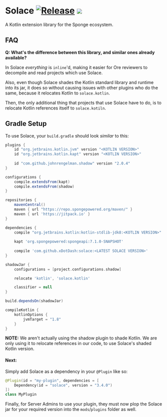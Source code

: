 # Solace [![Release](https://jitpack.io/v/xDotDash/Solace.svg)](https://jitpack.io/#xDotDash/Solace) [![](https://jitpack.io/v/xDotDash/Solace/month.svg)](https://jitpack.io/#xDotDash/Solace)

A Kotlin extension library for the Sponge ecosystem.

## FAQ

**Q: What's the difference between this library, and similar ones already available?**

In Solace *everything* is `inline`'d, making it easier for Ore reviewers to decompile and read projects which use Solace.

Also, even though Solace shades the Kotlin standard library and runtime into its jar,
    it does so without causing issues with other plugins who do the same, because it relocates Kotlin to `solace.kotlin`.
    
Then, the only additional thing that projects that use Solace have to do,
    is to relocate Kotlin references itself to `solace.kotiln`.

## Gradle Setup

To use Solace, your `build.gradle` should look *similar* to this:

```groovy
plugins {
    id "org.jetbrains.kotlin.jvm" version "<KOTLIN VERSION>"
    id "org.jetbrains.kotlin.kapt" version "<KOTLIN VERSION>"
    
    id "com.github.johnrengelman.shadow" version "2.0.4"
}

configurations {
    compile.extendsFrom(kapt)
    compile.extendsFrom(shadow)
}

repositories {
    mavenCentral()
    maven { url "https://repo.spongepowered.org/maven/" }
    maven { url 'https://jitpack.io' }
}

dependencies {
    compile "org.jetbrains.kotlin:kotlin-stdlib-jdk8:<KOTLIN VERSION>"
    
    kapt 'org.spongepowered:spongeapi:7.1.0-SNAPSHOT'
    
    compile 'com.github.xDotDash:solace:<LATEST SOLACE VERSION>'
}

shadowJar {
    configurations = [project.configurations.shadow]

    relocate 'kotlin', 'solace.kotlin'

    classifier = null
}

build.dependsOn(shadowJar)

compileKotlin {
    kotlinOptions {
        jvmTarget = "1.8"
    }
}
```

**NOTE:** We aren't actually using the shadow plugin to shade Kotlin.
We are only using it to relocate references in our code, to use Solace's shaded Kotlin version.

#### Next:

Simply add Solace as a dependency in your `@Plugin` like so:

```kotlin
@Plugin(id = "my-plugin", dependencies = [
    Dependency(id = "solace", version = "3.4.0")
])
class MyPlugin
```

Finally, for Server Admins to use your plugin, they must now plop the Solace jar for your required version into the `mods`/`plugins` folder as well.
